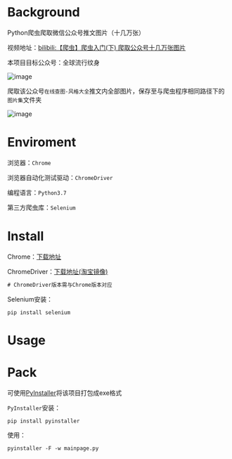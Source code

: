 # Background
Python爬虫爬取微信公众号推文图片（十几万张）

视频地址：[bilibili:【爬虫】爬虫入门(下) 爬取公众号十几万张图片](https://www.bilibili.com/video/BV1Va4y1Y7qy)

本项目目标公众号：全球流行纹身

![image](https://github.com/zifeiyu0531/readme-imgs/blob/master/Internet-worm-WeChat/%E5%85%A8%E7%90%83%E6%B5%81%E8%A1%8C%E7%BA%B9%E8%BA%AB.png)

爬取该公众号`在线查图-风格大全`推文内全部图片，保存至与爬虫程序相同路径下的`图片集`文件夹

![image](https://github.com/zifeiyu0531/readme-imgs/blob/master/Internet-worm-WeChat/%E9%A3%8E%E6%A0%BC%E5%A4%A7%E5%85%A8.jpg)

# Enviroment
浏览器：`Chrome`

浏览器自动化测试驱动：`ChromeDriver`

编程语言：`Python3.7`

第三方爬虫库：`Selenium`

# Install
Chrome：[下载地址](https://www.google.cn/intl/zh-CN/chrome/)

ChromeDriver：[下载地址(淘宝镜像)](http://npm.taobao.org/mirrors/chromedriver/)
```diff
# ChromeDriver版本需与Chrome版本对应
```
Selenium安装：
```
pip install selenium
```
# Usage

# Pack
可使用[PyInstaller](http://www.pyinstaller.org/)将该项目打包成exe格式

`PyInstaller`安装：
```
pip install pyinstaller
```
使用：
```
pyinstaller -F -w mainpage.py
```